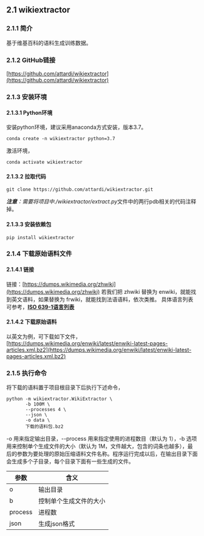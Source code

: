 ## 2.1 wikiextractor

### 2.1.1 简介

基于维基百科的语料生成训练数据。

### 2.1.2 GitHub链接

[https://github.com/attardi/wikiextractor](https://github.com/attardi/wikiextractor)

### 2.1.3 安装环境

#### 2.1.3.1 Python环境

安装python环境，建议采用anaconda方式安装，版本3.7。

    conda create -n wikiextractor python=3.7

激活环境，

    conda activate wikiextractor

#### 2.1.3.2 拉取代码

    git clone https://github.com/attardi/wikiextractor.git

***注意**：*需要将项目中*./wikiextractor/extract.py*文件中的两行pdb相关的代码注释掉。

#### 2.1.3.3 安装依赖包

    pip install wikiextractor

### 2.1.4 下载原始语料文件

#### 2.1.4.1 链接

链接：[https://dumps.wikimedia.org/zhwiki](https://dumps.wikimedia.org/zhwiki)
若我们把 zhwiki 替换为 enwiki，就能找到英文语料，如果替换为 frwiki，就能找到法语语料，依次类推。
具体语言列表可参考，[**ISO 639-1语言列表**](https://baike.baidu.com/item/ISO%20639-1/8292914?fr=aladdin)

#### 2.1.4.2 下载原始语料

以英文为例，可下载如下文件，
[https://dumps.wikimedia.org/enwiki/latest/enwiki-latest-pages-articles.xml.bz2](https://dumps.wikimedia.org/enwiki/latest/enwiki-latest-pages-articles.xml.bz2)

### 2.1.5 执行命令

将下载的语料置于项目根目录下后执行下述命令，

```
python -m wikiextractor.WikiExtractor \
       -b 100M \
       --processes 4 \
       --json \
       -o data \
       下载的语料包.bz2
```

-o 用来指定输出目录，--process 用来指定使用的进程数目（默认为 1），-b 选项用来控制单个生成文件的大小（默认为 1M，文件越大，包含的词条也越多），最后的参数为要处理的原始压缩语料文件名称。程序运行完成以后，在输出目录下面会生成多个子目录，每个目录下面有一些生成的文件。

| 参数    | 含义                   |
| ------- | ---------------------- |
| o       | 输出目录               |
| b       | 控制单个生成文件的大小 |
| process | 进程数                 |
| json    | 生成json格式           |